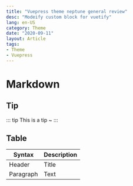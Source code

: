 ```yaml
---
title: "Vuepress theme neptune general review"
desc: "Modeify custom block for vuetify"
lang: en-US
category: Theme
date: "2020-09-11"
layout: Article
tags:
- Theme
- Vuepress
---
```



# Markdown

## Tip


::: tip
This is a tip ~
:::

## Table

| Syntax    | Description |
| --------- | ----------- |
| Header    | Title       |
| Paragraph | Text        |
